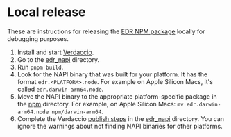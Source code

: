 # Local release

These are instructions for releasing the [EDR NPM package](../../crates/edr_napi/package.json) locally for debugging purposes.

1. Install and start [Verdaccio](./02_verdaccio.md).
2. Go to the [edr_napi](../../crates/edr_napi/) directory.
3. Run `pnpm build`.
4. Look for the NAPI binary that was built for your platform. It has the format `edr.<PLATFORM>.node`. For example on Apple Silicon Macs, it's called `edr.darwin-arm64.node`.
5. Move the NAPI binary to the appropriate platform-specific package in the [npm](../../crates/edr_napi/npm) directory. For example, on Apple Silicon Macs: `mv edr.darwin-arm64.node npm/darwin-arm64`.
6. Complete the Verdaccio [publish steps](./02_verdaccio.md#usage) in the [edr_napi](../../crates/edr_napi/) directory. You can ignore the warnings about not finding NAPI binaries for other platforms.

